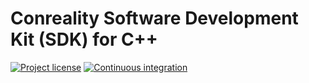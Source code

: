 # Conreality Software Development Kit (SDK) for C++

[![Project license](https://img.shields.io/badge/license-Public%20Domain-blue.svg)](https://unlicense.org)
[![Continuous integration](https://github.com/conreality/conreality.c/workflows/Continuous%20integration/badge.svg)](https://github.com/conreality/conreality.c/actions?query=workflow%3A%22Continuous+integration%22)
